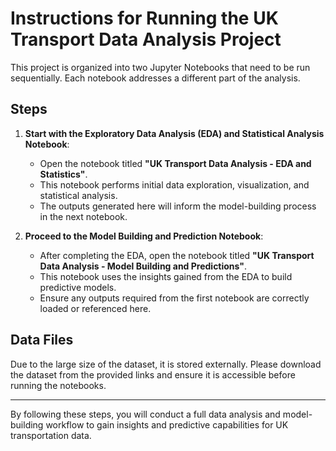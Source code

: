 # Instructions for Running the UK Transport Data Analysis Project

This project is organized into two Jupyter Notebooks that need to be run sequentially. Each notebook addresses a different part of the analysis.

## Steps

1. **Start with the Exploratory Data Analysis (EDA) and Statistical Analysis Notebook**:
   - Open the notebook titled **"UK Transport Data Analysis - EDA and Statistics"**.
   - This notebook performs initial data exploration, visualization, and statistical analysis.
   - The outputs generated here will inform the model-building process in the next notebook.

2. **Proceed to the Model Building and Prediction Notebook**:
   - After completing the EDA, open the notebook titled **"UK Transport Data Analysis - Model Building and Predictions"**.
   - This notebook uses the insights gained from the EDA to build predictive models.
   - Ensure any outputs required from the first notebook are correctly loaded or referenced here.

## Data Files
Due to the large size of the dataset, it is stored externally. Please download the dataset from the provided links and ensure it is accessible before running the notebooks.

---

By following these steps, you will conduct a full data analysis and model-building workflow to gain insights and predictive capabilities for UK transportation data.
